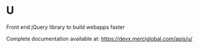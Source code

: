 # U
Front end jQuery library to build webapps faster

Complete documentation available at: https://devx.merciglobal.com/apis/u/
